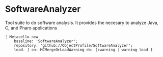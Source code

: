 # SoftwareAnalyzer
<!-- [![Build Status](https://travis-ci.com/ObjectProfile/SoftwareAnalyzer.svg?branch=master)](https://travis-ci.com/ObjectProfile/SoftwareAnalyzer) -->

Tool suite to do software analysis. It provides the necesary to analyze Java, C, and Pharo applications

```Smalltalk
[ Metacello new
    baseline: 'SoftwareAnalyzer';
    repository: 'github://ObjectProfile/SoftwareAnalyzer';
    load. ] on: MCMergeOrLoadWarning do: [:warning | warning load ]
```
